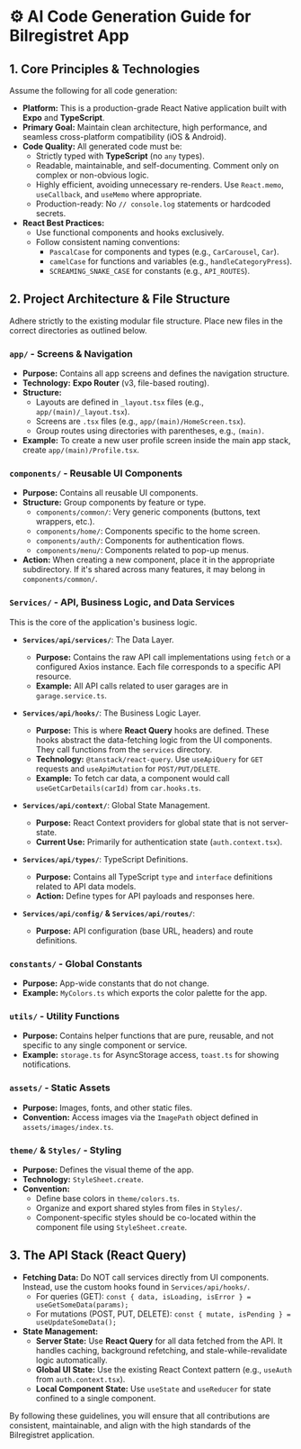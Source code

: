 # ⚙️ AI Code Generation Guide for Bilregistret App

## 1. Core Principles & Technologies

Assume the following for all code generation:

-   **Platform:** This is a production-grade React Native application built with **Expo** and **TypeScript**.
-   **Primary Goal:** Maintain clean architecture, high performance, and seamless cross-platform compatibility (iOS & Android).
-   **Code Quality:** All generated code must be:
    -   Strictly typed with **TypeScript** (no `any` types).
    -   Readable, maintainable, and self-documenting. Comment only on complex or non-obvious logic.
    -   Highly efficient, avoiding unnecessary re-renders. Use `React.memo`, `useCallback`, and `useMemo` where appropriate.
    -   Production-ready: No `// console.log` statements or hardcoded secrets.
-   **React Best Practices:**
    -   Use functional components and hooks exclusively.
    -   Follow consistent naming conventions:
        -   `PascalCase` for components and types (e.g., `CarCarousel`, `Car`).
        -   `camelCase` for functions and variables (e.g., `handleCategoryPress`).
        -   `SCREAMING_SNAKE_CASE` for constants (e.g., `API_ROUTES`).

## 2. Project Architecture & File Structure

Adhere strictly to the existing modular file structure. Place new files in the correct directories as outlined below.

### `app/` - Screens & Navigation
-   **Purpose:** Contains all app screens and defines the navigation structure.
-   **Technology:** **Expo Router** (v3, file-based routing).
-   **Structure:**
    -   Layouts are defined in `_layout.tsx` files (e.g., `app/(main)/_layout.tsx`).
    -   Screens are `.tsx` files (e.g., `app/(main)/HomeScreen.tsx`).
    -   Group routes using directories with parentheses, e.g., `(main)`.
-   **Example:** To create a new user profile screen inside the main app stack, create `app/(main)/Profile.tsx`.

### `components/` - Reusable UI Components
-   **Purpose:** Contains all reusable UI components.
-   **Structure:** Group components by feature or type.
    -   `components/common/`: Very generic components (buttons, text wrappers, etc.).
    -   `components/home/`: Components specific to the home screen.
    -   `components/auth/`: Components for authentication flows.
    -   `components/menu/`: Components related to pop-up menus.
-   **Action:** When creating a new component, place it in the appropriate subdirectory. If it's shared across many features, it may belong in `components/common/`.

### `Services/` - API, Business Logic, and Data Services
This is the core of the application's business logic.

-   **`Services/api/services/`**: The Data Layer.
    -   **Purpose:** Contains the raw API call implementations using `fetch` or a configured Axios instance. Each file corresponds to a specific API resource.
    -   **Example:** All API calls related to user garages are in `garage.service.ts`.

-   **`Services/api/hooks/`**: The Business Logic Layer.
    -   **Purpose:** This is where **React Query** hooks are defined. These hooks abstract the data-fetching logic from the UI components. They call functions from the `services` directory.
    -   **Technology:** `@tanstack/react-query`. Use `useApiQuery` for `GET` requests and `useApiMutation` for `POST/PUT/DELETE`.
    -   **Example:** To fetch car data, a component would call `useGetCarDetails(carId)` from `car.hooks.ts`.

-   **`Services/api/context/`**: Global State Management.
    -   **Purpose:** React Context providers for global state that is not server-state.
    -   **Current Use:** Primarily for authentication state (`auth.context.tsx`).

-   **`Services/api/types/`**: TypeScript Definitions.
    -   **Purpose:** Contains all TypeScript `type` and `interface` definitions related to API data models.
    -   **Action:** Define types for API payloads and responses here.

-   **`Services/api/config/` & `Services/api/routes/`**:
    -   **Purpose:** API configuration (base URL, headers) and route definitions.

### `constants/` - Global Constants
-   **Purpose:** App-wide constants that do not change.
-   **Example:** `MyColors.ts` which exports the color palette for the app.

### `utils/` - Utility Functions
-   **Purpose:** Contains helper functions that are pure, reusable, and not specific to any single component or service.
-   **Example:** `storage.ts` for AsyncStorage access, `toast.ts` for showing notifications.

### `assets/` - Static Assets
-   **Purpose:** Images, fonts, and other static files.
-   **Convention:** Access images via the `ImagePath` object defined in `assets/images/index.ts`.

### `theme/` & `Styles/` - Styling
-   **Purpose:** Defines the visual theme of the app.
-   **Technology:** `StyleSheet.create`.
-   **Convention:**
    -   Define base colors in `theme/colors.ts`.
    -   Organize and export shared styles from files in `Styles/`.
    -   Component-specific styles should be co-located within the component file using `StyleSheet.create`.

## 3. The API Stack (React Query)

-   **Fetching Data:** Do NOT call services directly from UI components. Instead, use the custom hooks found in `Services/api/hooks/`.
    -   For queries (GET): `const { data, isLoading, isError } = useGetSomeData(params);`
    -   For mutations (POST, PUT, DELETE): `const { mutate, isPending } = useUpdateSomeData();`
-   **State Management:**
    -   **Server State:** Use **React Query** for all data fetched from the API. It handles caching, background refetching, and stale-while-revalidate logic automatically.
    -   **Global UI State:** Use the existing React Context pattern (e.g., `useAuth` from `auth.context.tsx`).
    -   **Local Component State:** Use `useState` and `useReducer` for state confined to a single component.

By following these guidelines, you will ensure that all contributions are consistent, maintainable, and align with the high standards of the Bilregistret application. 